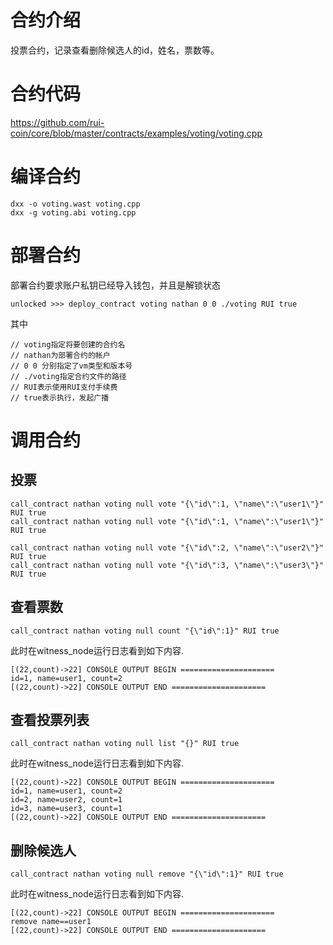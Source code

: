 # 合约介绍
投票合约，记录查看删除候选人的id，姓名，票数等。

# 合约代码
https://github.com/rui-coin/core/blob/master/contracts/examples/voting/voting.cpp

# 编译合约
```
dxx -o voting.wast voting.cpp
dxx -g voting.abi voting.cpp
```

# 部署合约

部署合约要求账户私钥已经导入钱包，并且是解锁状态
```
unlocked >>> deploy_contract voting nathan 0 0 ./voting RUI true
```
其中
```
// voting指定将要创建的合约名
// nathan为部署合约的帐户
// 0 0 分别指定了vm类型和版本号
// ./voting指定合约文件的路径
// RUI表示使用RUI支付手续费
// true表示执行，发起广播
```

# 调用合约

## 投票
```
call_contract nathan voting null vote "{\"id\":1, \"name\":\"user1\"}" RUI true
call_contract nathan voting null vote "{\"id\":1, \"name\":\"user1\"}" RUI true

call_contract nathan voting null vote "{\"id\":2, \"name\":\"user2\"}" RUI true
call_contract nathan voting null vote "{\"id\":3, \"name\":\"user3\"}" RUI true
```

## 查看票数
```
call_contract nathan voting null count "{\"id\":1}" RUI true
```

此时在witness_node运行日志看到如下内容.
```
[(22,count)->22] CONSOLE OUTPUT BEGIN =====================
id=1, name=user1, count=2
[(22,count)->22] CONSOLE OUTPUT END =====================
```

## 查看投票列表
```
call_contract nathan voting null list "{}" RUI true
```

此时在witness_node运行日志看到如下内容.
```
[(22,count)->22] CONSOLE OUTPUT BEGIN =====================
id=1, name=user1, count=2
id=2, name=user2, count=1
id=3, name=user3, count=1
[(22,count)->22] CONSOLE OUTPUT END =====================
```

## 删除候选人
```
call_contract nathan voting null remove "{\"id\":1}" RUI true
```
此时在witness_node运行日志看到如下内容.
```
[(22,count)->22] CONSOLE OUTPUT BEGIN =====================
remove name==user1
[(22,count)->22] CONSOLE OUTPUT END =====================
```

